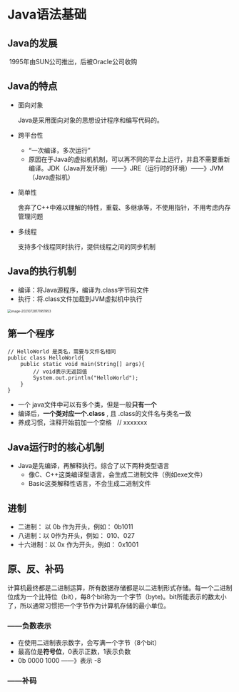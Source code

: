 # Java语法基础

## Java的发展

​	1995年由SUN公司推出，后被Oracle公司收购

## Java的特点

- 面向对象

  Java是采用面向对象的思想设计程序和编写代码的。

- 跨平台性

  - “一次编译，多次运行”
  - 原因在于Java的虚拟机机制，可以再不同的平台上运行，并且不需要重新编译。JDK（Java开发环境）——》JRE（运行时的环境）——》JVM（Java虚拟机）

- 简单性

  舍弃了C++中难以理解的特性，重载、多继承等，不使用指针，不用考虑内存管理问题

- 多线程

  支持多个线程同时执行，提供线程之间的同步机制

## Java的执行机制

- 编译：将Java源程序，编译为.class字节码文件
- 执行：将.class文件加载到JVM虚拟机中执行

<img src="/Users/charlie/Library/Application Support/typora-user-images/image-20210728171951953.png" alt="image-20210728171951953" style="zoom:50%;" />

## 第一个程序

```
// HelloWorld 是类名，需要与文件名相同
public class HelloWorld{
	public static void main(String[] args){
		// void表示无返回值
		System.out.println("HelloWorld");
	}
}
```

- 一个 java文件中可以有多个类，但是一般**只有一个**
- 编译后，**一个类对应一个.class** , 且 .class的文件名与类名一致
- 养成习惯，注释开始前加一个空格    //  xxxxxxx

## Java运行时的核心机制

- Java是先编译，再解释执行。综合了以下两种类型语言
  - 像C、C++这类编译型语言，会生成二进制文件（例如exe文件）
  - Basic这类解释性语言，不会生成二进制文件

## 进制

- 二进制： 以 0b 作为开头，例如： 0b1011
- 八进制：以 0作为开头，例如： 010、027
- 十六进制：以 0x 作为开头，例如： 0x1001

## 原、反、补码

​	计算机最终都是二进制运算，所有数据存储都是以二进制形式存储。每一个二进制位成为一个比特位（bit），每8个bit称为一个字节（byte)。bit所能表示的数太小了，所以通常习惯把一个字节作为计算机存储的最小单位。

### ——负数表示

- 在使用二进制表示数字，会写满一个字节（8个bit）
- 最高位是**符号位**，0表示正数，1表示负数
- 0b 0000 1000 ——》表示  -8

### ——补码





